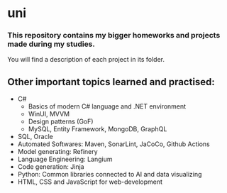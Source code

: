 # uni

### This repository contains my bigger homeworks and projects made during my studies.
You will find a description of each project in its folder.

## Other important topics learned and practised:
- C#
  - Basics of modern C# language and .NET environment
  - WinUI, MVVM
  - Design patterns (GoF)
  - MySQL, Entity Framework, MongoDB, GraphQL
- SQL, Oracle
- Automated Softwares: Maven, SonarLint, JaCoCo, Github Actions
- Model generating: Refinery
- Language Engineering: Langium
- Code generation: Jinja
- Python: Common libraries connected to AI and data visualizing
- HTML, CSS and JavaScript for web-development